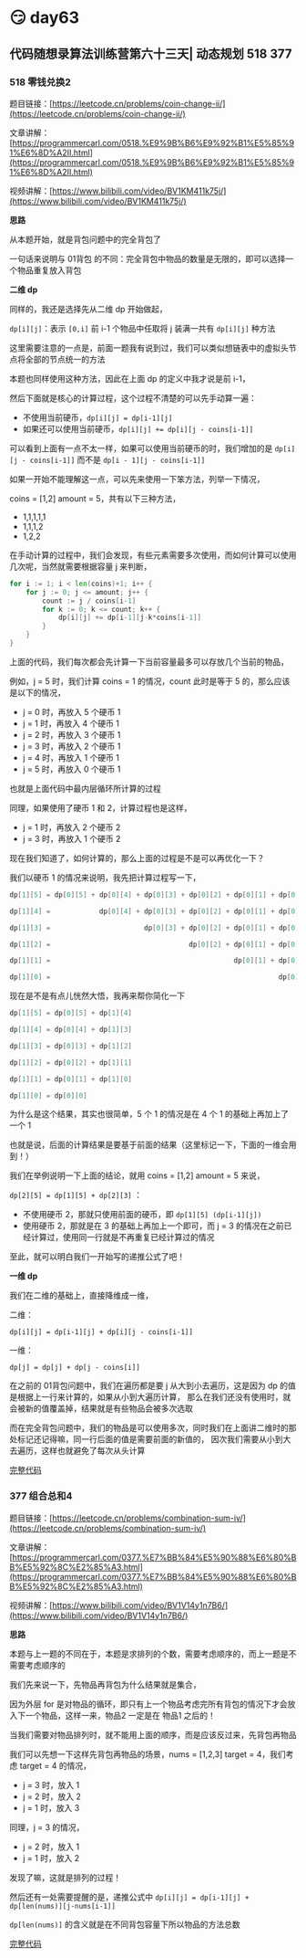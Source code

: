 # 😏 day63

## 代码随想录算法训练营第六十三天| 动态规划 518 377

### 518 零钱兑换2

题目链接：[https://leetcode.cn/problems/coin-change-ii/](https://leetcode.cn/problems/coin-change-ii/)

文章讲解：[https://programmercarl.com/0518.%E9%9B%B6%E9%92%B1%E5%85%91%E6%8D%A2II.html](https://programmercarl.com/0518.%E9%9B%B6%E9%92%B1%E5%85%91%E6%8D%A2II.html)

视频讲解：[https://www.bilibili.com/video/BV1KM411k75j/](https://www.bilibili.com/video/BV1KM411k75j/)

**思路**

从本题开始，就是背包问题中的完全背包了

一句话来说明与 01背包 的不同：完全背包中物品的数量是无限的，即可以选择一个物品重复放入背包

**二维 dp**

同样的，我还是选择先从二维 dp 开始做起，

`dp[i][j]`：表示 `[0,i]` 前 i-1 个物品中任取将 j 装满一共有 `dp[i][j]` 种方法

这里需要注意的一点是，前面一题我有说到过，我们可以类似想链表中的虚拟头节点将全部的节点统一的方法

本题也同样使用这种方法，因此在上面 dp 的定义中我才说是前 i-1，

然后下面就是核心的计算过程，这个过程不清楚的可以先手动算一遍：

* 不使用当前硬币，`dp[i][j] = dp[i-1][j]`
* 如果还可以使用当前硬币，`dp[i][j] += dp[i][j - coins[i-1]]`

可以看到上面有一点不太一样，如果可以使用当前硬币的时，我们增加的是 `dp[i][j - coins[i-1]]` 而不是 `dp[i - 1][j - coins[i-1]]`

如果一开始不能理解这一点，可以先来使用一下笨方法，列举一下情况，

coins = \[1,2] amount = 5，共有以下三种方法，

* 1,1,1,1,1
* 1,1,1,2
* 1,2,2

在手动计算的过程中，我们会发现，有些元素需要多次使用，而如何计算可以使用几次呢，当然就需要根据容量 j 来判断，

```go
for i := 1; i < len(coins)+1; i++ {
    for j := 0; j <= amount; j++ {
        count := j / coins[i-1]
        for k := 0; k <= count; k++ {
            dp[i][j] += dp[i-1][j-k*coins[i-1]]
        }
    }
}
```

上面的代码，我们每次都会先计算一下当前容量最多可以存放几个当前的物品，

例如，j = 5 时，我们计算 coins = 1 的情况，count 此时是等于 5 的，那么应该是以下的情况，

* j = 0 时，再放入 5 个硬币 1
* j = 1 时，再放入 4 个硬币 1
* j = 2 时，再放入 3 个硬币 1
* j = 3 时，再放入 2 个硬币 1
* j = 4 时，再放入 1 个硬币 1
* j = 5 时，再放入 0 个硬币 1

也就是上面代码中最内层循环所计算的过程

同理，如果使用了硬币 1 和 2，计算过程也是这样，

* j = 1 时，再放入 2 个硬币 2
* j = 3 时，再放入 1 个硬币 2

现在我们知道了，如何计算的，那么上面的过程是不是可以再优化一下？

我们以硬币 1 的情况来说明，我先把计算过程写一下，

```go
dp[1][5] = dp[0][5] + dp[0][4] + dp[0][3] + dp[0][2] + dp[0][1] + dp[0][0]

dp[1][4] =            dp[0][4] + dp[0][3] + dp[0][2] + dp[0][1] + dp[0][0]

dp[1][3] =                       dp[0][3] + dp[0][2] + dp[0][1] + dp[0][0]

dp[1][2] =                                  dp[0][2] + dp[0][1] + dp[0][0]

dp[1][1] =                                             dp[0][1] + dp[0][0]

dp[1][0] =                                                        dp[0][0]
```

现在是不是有点儿恍然大悟，我再来帮你简化一下

```go
dp[1][5] = dp[0][5] + dp[1][4]

dp[1][4] = dp[0][4] + dp[1][3]

dp[1][3] = dp[0][3] + dp[1][2]

dp[1][2] = dp[0][2] + dp[1][1]

dp[1][1] = dp[0][1] + dp[1][0]

dp[1][0] = dp[0][0]
```

为什么是这个结果，其实也很简单，5 个 1 的情况是在 4 个 1 的基础上再加上了一个 1

也就是说，后面的计算结果是要基于前面的结果（这里标记一下，下面的一维会用到！）

我们在举例说明一下上面的结论，就用 coins = \[1,2] amount = 5 来说，

`dp[2][5] = dp[1][5] + dp[2][3]` ：

* 不使用硬币 2，那就只使用前面的硬币，即 `dp[1][5] (dp[i-1][j])`
* 使用硬币 2，那就是在 3 的基础上再加上一个即可，而 j = 3 的情况在之前已经计算过，使用同一行就是不再重复已经计算过的情况

至此，就可以明白我们一开始写的递推公式了吧！

**一维 dp**

我们在二维的基础上，直接降维成一维，

二维：

`dp[i][j] = dp[i-1][j] + dp[i][j - coins[i-1]]`

一维：

`dp[j] = dp[j] + dp[j - coins[i]]`

在之前的 01背包问题中，我们在遍历都是要 j 从大到小去遍历，这是因为 dp 的值是根据上一行来计算的，如果从小到大遍历计算， 那么在我们还没有使用时，就会被新的值覆盖掉，结果就是有些物品会被多次选取

而在完全背包问题中，我们的物品是可以使用多次，同时我们在上面讲二维时的那处标记还记得嘛，同一行后面的值是需要前面的新值的， 因次我们需要从小到大去遍历，这样也就避免了每次从头计算

[完整代码](https://github.com/hd2yao/leetcode/tree/master/training/day63/0518\_coin\_change\_ii.go)

### 377 组合总和4

题目链接：[https://leetcode.cn/problems/combination-sum-iv/](https://leetcode.cn/problems/combination-sum-iv/)

文章讲解：[https://programmercarl.com/0377.%E7%BB%84%E5%90%88%E6%80%BB%E5%92%8C%E2%85%A3.html](https://programmercarl.com/0377.%E7%BB%84%E5%90%88%E6%80%BB%E5%92%8C%E2%85%A3.html)

视频讲解：[https://www.bilibili.com/video/BV1V14y1n7B6/](https://www.bilibili.com/video/BV1V14y1n7B6/)

**思路**

本题与上一题的不同在于，本题是求排列的个数，需要考虑顺序的，而上一题是不需要考虑顺序的

我们先来说一下，先物品再背包为什么结果就是集合，

因为外层 for 是对物品的循环，即只有上一个物品考虑完所有背包的情况下才会放入下一个物品，这样一来，物品2 一定是在 物品1 之后的！

当我们需要对物品排列时，就不能用上面的顺序，而是应该反过来，先背包再物品

我们可以先想一下这样先背包再物品的场景，nums = \[1,2,3] target = 4，我们考虑 target = 4 的情况，

* j = 3 时，放入 1
* j = 2 时，放入 2
* j = 1 时，放入 3

同理，j = 3 的情况，

* j = 2 时，放入 1
* j = 1 时，放入 2

发现了嘛，这就是排列的过程！

然后还有一处需要提醒的是，递推公式中 `dp[i][j] = dp[i-1][j] + dp[len(nums)][j-nums[i-1]]`

`dp[len(nums)]` 的含义就是在不同背包容量下所以物品的方法总数

[完整代码](https://github.com/hd2yao/leetcode/tree/master/training/day63/0377\_combination\_sum\_iv.go)
